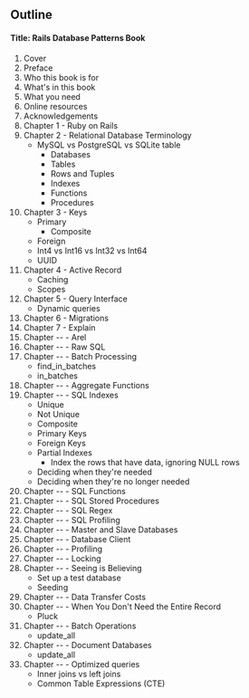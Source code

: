 ## Outline

#### Title: Rails Database Patterns Book

1. Cover
1. Preface
1. Who this book is for
1. What's in this book
1. What you need
1. Online resources
1. Acknowledgements
1. Chapter 1 - Ruby on Rails
1. Chapter 2 - Relational Database Terminology
   * MySQL vs PostgreSQL vs SQLite table
     * Databases
     * Tables
     * Rows and Tuples
     * Indexes
     * Functions
     * Procedures
1. Chapter 3 - Keys
   * Primary
     * Composite
   * Foreign
   * Int4 vs Int16 vs Int32 vs Int64
   * UUID
1. Chapter 4 - Active Record
   * Caching
   * Scopes
1. Chapter 5 - Query Interface
   * Dynamic queries
1. Chapter 6 - Migrations
1. Chapter 7 - Explain
1. Chapter -- - Arel
1. Chapter -- - Raw SQL
1. Chapter -- - Batch Processing
   * find_in_batches
   * in_batches
1. Chapter -- - Aggregate Functions
1. Chapter -- - SQL Indexes
   * Unique
   * Not Unique
   * Composite
   * Primary Keys
   * Foreign Keys
   * Partial Indexes
     * Index the rows that have data, ignoring NULL rows
   * Deciding when they're needed
   * Deciding when they're no longer needed
1. Chapter -- - SQL Functions
1. Chapter -- - SQL Stored Procedures
1. Chapter -- - SQL Regex
1. Chapter -- - SQL Profiling
1. Chapter -- - Master and Slave Databases
1. Chapter -- - Database Client
1. Chapter -- - Profiling
1. Chapter -- - Locking
1. Chapter -- - Seeing is Believing
   * Set up a test database
   * Seeding
1. Chapter -- - Data Transfer Costs
1. Chapter -- - When You Don't Need the Entire Record
   * Pluck
1. Chapter -- - Batch Operations
   * update_all
1. Chapter -- - Document Databases
   * update_all
1. Chapter -- - Optimized queries
   * Inner joins vs left joins
   * Common Table Expressions (CTE)

